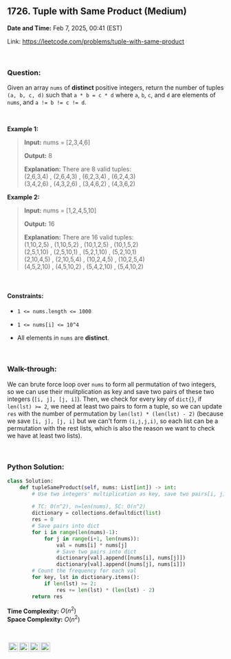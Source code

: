 ## 1726. Tuple with Same Product (Medium)
**Date and Time:** Feb 7, 2025, 00:41 (EST)

Link: https://leetcode.com/problems/tuple-with-same-product

<br>

### Question:
Given an array `nums` of **distinct** positive integers, return the number of tuples `(a, b, c, d)` such that `a * b = c * d` where `a`, `b`, `c`, and `d` are elements of `nums`, and `a != b != c != d`.

<br>

**Example 1:**
> **Input:** nums = [2,3,4,6]
> 
> **Output:** 8
>
> **Explanation:** There are 8 valid tuples: <br>
> (2,6,3,4) , (2,6,4,3) , (6,2,3,4) , (6,2,4,3) <br>
> (3,4,2,6) , (4,3,2,6) , (3,4,6,2) , (4,3,6,2)

**Example 2:**
> **Input:** nums = [1,2,4,5,10]
> 
> **Output:** 16
>
> **Explanation:** There are 16 valid tuples: <br>
> (1,10,2,5) , (1,10,5,2) , (10,1,2,5) , (10,1,5,2) <br>
> (2,5,1,10) , (2,5,10,1) , (5,2,1,10) , (5,2,10,1) <br>
> (2,10,4,5) , (2,10,5,4) , (10,2,4,5) , (10,2,5,4) <br>
> (4,5,2,10) , (4,5,10,2) , (5,4,2,10) , (5,4,10,2)

<br>

#### Constraints:
* `1 <= nums.length <= 1000`

* `1 <= nums[i] <= 10^4`

* All elements in `nums` are **distinct**.

<br>

### Walk-through: 
We can brute force loop over `nums` to form all permutation of two integers, so we can use their mulitplication as key and save two pairs of these two integers (`[i, j], [j, i]`). Then, we check for every key of `dict{}`, if `len(lst) >= 2`, we need at least two pairs to form a tuple, so we can update `res` with the number of permutation by `len(lst) * (len(lst) - 2)` (because we save `[i, j], [j, i]` but we can't form `(i,j,j,i)`, so each list can be a permutation with the rest lists, which is also the reason we want to check we have at least two lists).

<br>

### Python Solution:
```python
class Solution:
    def tupleSameProduct(self, nums: List[int]) -> int:
        # Use two integers' multiplication as key, save two pairs[i, j], [j, i]
        
        # TC: O(n^2), n=len(nums), SC: O(n^2)
        dictionary = collections.defaultdict(list)
        res = 0
        # Save pairs into dict
        for i in range(len(nums)-1):
            for j in range(i+1, len(nums)):
                val = nums[i] * nums[j]
                # Save two pairs into dict
                dictionary[val].append([nums[i], nums[j]])
                dictionary[val].append([nums[j], nums[i]])
        # Count the frequency for each val
        for key, lst in dictionary.items():
            if len(lst) >= 2:
                res += len(lst) * (len(lst) - 2)
        return res
```
**Time Complexity:** $O(n^2)$ <br>
**Space Complexity:** $O(n^2)$

<br>

<img style="height:22px!important;margin-left:3px;vertical-align:text-bottom;" src="https://mirrors.creativecommons.org/presskit/icons/cc.svg?ref=chooser-v1" alt="CC BY-NC-SA" title="CC BY-NC-SA"><img style="height:22px!important;margin-left:3px;vertical-align:text-bottom;" src="https://mirrors.creativecommons.org/presskit/icons/by.svg?ref=chooser-v1" alt="BY: credit must be given to the creator" title="BY: credit must be given to the creator"><img style="height:22px!important;margin-left:3px;vertical-align:text-bottom;" src="https://mirrors.creativecommons.org/presskit/icons/nc.svg?ref=chooser-v1" alt="NC: Only noncommercial uses of the work are permitted" title="NC: Only noncommercial uses of the work are permitted"><img style="height:22px!important;margin-left:3px;vertical-align:text-bottom;" src="https://mirrors.creativecommons.org/presskit/icons/sa.svg?ref=chooser-v1" alt="SA: Adaptations must be shared under the same terms" title="SA: Adaptations must be shared under the same terms">